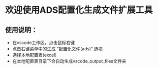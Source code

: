 # 欢迎使用ADS配置化生成文件扩展工具
## 使用说明：
- 在vscode工作区，点击鼠标右键
- 点击右键菜单中的生成 "配置化文件(ads)" 选项
- 选择本地配置表(excel)
- 在本地配置表目录下会自动生成vscode_output_files文件夹
